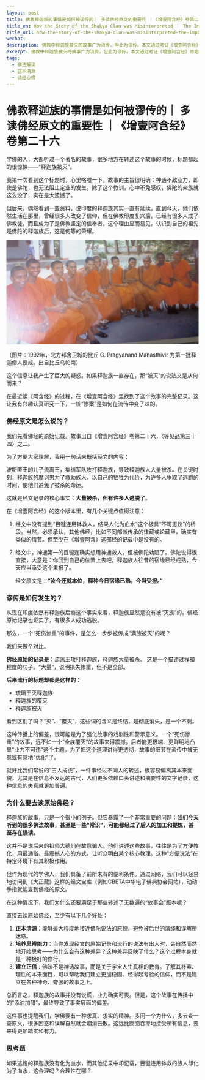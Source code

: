 ```yaml
---
layout: post
title: 佛教释迦族的事情是如何被谬传的｜ 多读佛经原文的重要性 ｜《增壹阿含经》卷第二十六 
title_en: How the Story of the Shakya Clan was Misinterpreted ｜ The Importance of Reading Original Buddhist Sutras
title_url: how-the-story-of-the-shakya-clan-was-misinterpreted-the-importance-of-reading-original-buddhist-sutras
wechat: 
description: 佛教中释迦族被灭的故事广为流传，但此为谬传。本文通过考证《增壹阿含经》原始记录，指出释迦族仅是大量被杀，而非灭族，至今仍有后裔。此案例凸显了直接阅读佛经原文，避免以讹传讹的重要性。
excerpt: 佛教中释迦族被灭的故事广为流传，但此为谬传。本文通过考证《增壹阿含经》原始记录，指出释迦族仅是大量被杀，而非灭族，至今仍有后裔。此案例凸显了直接阅读佛经原文，避免以讹传讹的重要性。
tags:
  - 佛法解读
  - 正本清源
  - 读经心得
---
```


# 佛教释迦族的事情是如何被谬传的｜ 多读佛经原文的重要性 ｜《增壹阿含经》卷第二十六 

学佛的人，大都听过一个著名的故事，很多地方在转述这个故事的时候，标题都起的很惊悚——“释迦族被灭”。

我第一次看到这个标题时，心里咯噔一下。故事的主旨很明确：神通不敌业力，即使是佛陀，也无法阻止定业的发生。除了这个教训，心中不免感叹，佛陀的亲族就这么没了，实在是太遗憾了。

但后来，偶然看到一些资料，说印度的释迦族其实一直有延续，直到今天，他们依然生活在那里，曾经很多人改变了信仰，但在佛教印度复兴后，已经有很多人成了佛教徒，而且成为了是佛教坚定的信奉者。这个理由显而易见，认识到自己的祖先是佛陀的释迦族后，这是何等的荣耀。

![1992年，北方邦舍卫城的比丘 G. Pragyanand Mahasthivir 为第一批释迦僧人授戒。出自比丘乌帕南 (Bhikkhu Upanand)](../images/2025-09-10-20-22-00.png)

（图片：1992年，北方邦舍卫城的比丘 G. Pragyanand Mahasthivir 为第一批释迦僧人授戒。出自比丘乌帕南）

这个信息让我产生了巨大的疑惑。如果释迦族一直存在，那“被灭”的说法又是从何而来？

在最近读《阿含经》的过程，在《增壹阿含经》里找到了这个故事的完整记录。这让我有兴趣认真研究一下，一桩“惨案”是如何在流传中变了味的。

### 佛经原文是怎么说的？

我们先看佛经的原始记载。故事出自《增壹阿含经》卷第二十六，〈等见品第三十四〉之二。

为了方便大家理解，我用一句话来概括经文的内容：

波斯匿王的儿子流离王，集结军队攻打释迦族，导致释迦族人大量被杀。在关键时刻，释迦族的摩诃男为了救助族人，以自己的牺牲为代价，为许多人争取了逃跑的时间，使他们避免了被杀的命运。

这就是经文记录的核心事实：**大量被杀，但有许多人逃脱了**。

在《增壹阿含经》的这个版本里，有几个关键点值得注意：

1.  经文中没有提到“目犍连用钵救人，结果人化为血水”这个极具“不可思议”的桥段。当然，必须承认，其他佛经，比如不同部派传承的律藏或论藏里，确实有类似的情节。但至少在《增壹阿含》这部经的记载中是没有的。
2.  经文中，神通第一的目犍连确实想用神通救人，但被佛陀劝阻了。佛陀说得很直接，大意是：你回到自己的位置上去吧，释迦族人往昔的宿缘已经成熟，今天应当承受这个果报了。

    经文原文是：**“汝今还就本位，释种今日宿缘已熟，今当受报。”**

### 谬传是如何发生的？

从现在印度依然有释迦族后裔这个事实来看，释迦族显然是没有被“灭族”的。佛经原始记录也证实了，有很多人成功逃脱。

那么，一个“死伤惨重”的事件，是怎么一步步被传成“满族被灭”的呢？

我们来做个对比。

**佛经原始的记录是**：流离王攻打释迦族，释迦族大量被杀。
这是一个描述过程和程度的句子。“大量”，说明损失惨重，但不是全部。

**后来流行的标题却都是这样的**：
* 琉璃王灭释迦族
* 释迦族的覆灭
* 释迦族被灭

看到区别了吗？“灭”、“覆灭”，这些词的含义是终结，是彻底消失，是一个不剩。

这种传播上的偏差，很可能是为了强化故事的戏剧性和警示意义。一个“死伤惨重”的故事，远不如一个“全族覆灭”的故事来得震撼。后者能更极端、更鲜明地凸显“业力不可违”这个主题。为了把这个道理讲得更透彻，故事的细节在流传中被无意或有意地“优化”了。

就好比我们常说的“三人成虎”，一件事经过不同人的转述，很容易偏离其本来面貌。尤其是在信息不发达的古代，人们更多依赖口头讲述和摘要性的文字记录，这种信息的失真就更加普遍。

### 为什么要去读原始佛经？

释迦族的故事，只是一个很小的例子。但它暴露了一个非常重要的问题：**我们今天听到的很多佛法故事，甚至是一些“常识”，可能都经过了后人的加工和提炼，甚至存在误读。**

这并不是说后来的祖师大德们在故意骗人。他们讲述这些故事，往往是为了方便教化，用最通俗、最震撼人心的方式，让听众明白某个核心教理。这种“方便说法”在特定环境下有其积极作用。

但作为现代的学佛人，我们具备了前所未有的便利条件。通过网络，我们可以轻易地访问到《大正藏》这样的经文宝库（例如CBETA中华电子佛典协会网站），动动手指就能查到佛经的原文。

在这种情况下，我们为什么还要满足于那些转述了无数遍的“故事会”版本呢？

直接去读原始佛经，至少有以下几个好处：

1.  **正本清源**：能够最大程度地接近佛陀说法的原貌，避免被后世的演绎和误解所迷惑。
2.  **培养思辨能力**：当你发现经文的原始记录和流行的说法有出入时，会自然而然地开始思考——为什么会有这种差异？这种差异反映了什么？这个过程本身就是一种极好的修行。
3.  **建立正信**：佛法不是神话故事，而是关于宇宙人生真相的教育。了解其朴素、理性的本来面目，可以帮助我们建立更加稳固、经得起考验的信仰，而不是建立在各种神奇、夸张的故事之上。

总而言之，释迦族的故事并没有说谎，业力确实可畏。但是，这个故事在传播中的“添油加醋”，最终导致了事实层面的偏差。

这件事也提醒我们，学佛要有一种求真、求实的精神。多问一个为什么，多去查一查原文，很多困惑和误解自然就会烟消云散。这远比囫囵吞枣地接受所有信息，要来得更加踏实和有力。

### 思考题

如果逃跑的释迦族没有化为血水，而其他记录中却记载，目犍连用钵救的族人却化为了血水，这合理吗？合理性在哪？

